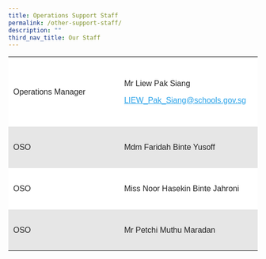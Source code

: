 ```yaml
---
title: Operations Support Staff
permalink: /other-support-staff/
description: ""
third_nav_title: Our Staff
---
```

<table style="box-sizing: inherit; border-collapse: collapse; border-spacing: 0px; max-width: 100%; color: rgb(34, 34, 34); font-family: &quot;Source Sans Pro&quot;, sans-serif; font-size: 16px; font-style: normal; font-variant-ligatures: normal; font-variant-caps: normal; font-weight: 400; letter-spacing: normal; orphans: 2; text-align: start; text-transform: none; white-space: normal; widows: 2; word-spacing: 0px; -webkit-text-stroke-width: 0px; background-color: rgb(255, 255, 255); text-decoration-thickness: initial; text-decoration-style: initial; text-decoration-color: initial; width: 672.325px;"><tbody style="box-sizing: inherit;"><tr style="box-sizing: inherit; background: rgb(255, 255, 255); height: 141px;"><td style="box-sizing: inherit; padding: 5px 10px; width: 392.25px; height: 141px;">Operations Manager</td><td style="box-sizing: inherit; padding: 5px 10px; width: 280.075px; height: 141px;"><p style="box-sizing: inherit; font-size: 1em;">Mr Liew Pak Siang</p><p style="box-sizing: inherit; font-size: 1em;"><a href="mailto:LIEW_Pak_Siang@schools.gov.sg" style="box-sizing: inherit; background-color: transparent; transition: all 0.25s ease-in-out 0s; text-decoration: underline; color: rgb(37, 160, 232);">LIEW_Pak_Siang@schools.gov.sg</a></p></td></tr><tr style="box-sizing: inherit; background: rgb(230, 230, 230); height: 84px;"><td style="box-sizing: inherit; padding: 5px 10px; width: 392.25px; height: 84px;"><p style="box-sizing: inherit; font-size: 1em;">OSO</p></td><td style="box-sizing: inherit; padding: 5px 10px; width: 280.075px; height: 84px;">Mdm Faridah Binte Yusoff</td></tr><tr style="box-sizing: inherit; background: rgb(255, 255, 255); height: 84px;"><td style="box-sizing: inherit; padding: 5px 10px; width: 392.25px; height: 84px;"><p style="box-sizing: inherit; font-size: 1em;">OSO</p></td><td style="box-sizing: inherit; padding: 5px 10px; width: 280.075px; height: 84px;">Miss Noor Hasekin Binte Jahroni</td></tr><tr style="box-sizing: inherit; background: rgb(230, 230, 230); height: 84px;"><td style="box-sizing: inherit; padding: 5px 10px; width: 392.25px; height: 84px;"><p style="box-sizing: inherit; font-size: 1em;">OSO</p></td><td style="box-sizing: inherit; padding: 5px 10px; width: 280.075px; height: 84px;">Mr Petchi Muthu Maradan</td></tr></tbody></table>